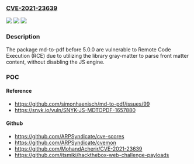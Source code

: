 ### [CVE-2021-23639](https://cve.mitre.org/cgi-bin/cvename.cgi?name=CVE-2021-23639)
![](https://img.shields.io/static/v1?label=Product&message=md-to-pdf&color=blue)
![](https://img.shields.io/static/v1?label=Version&message=%3C%205.0.0%20&color=brighgreen)
![](https://img.shields.io/static/v1?label=Vulnerability&message=Remote%20Code%20Execution%20(RCE)&color=brighgreen)

### Description

The package md-to-pdf before 5.0.0 are vulnerable to Remote Code Execution (RCE) due to utilizing the library gray-matter to parse front matter content, without disabling the JS engine.

### POC

#### Reference
- https://github.com/simonhaenisch/md-to-pdf/issues/99
- https://snyk.io/vuln/SNYK-JS-MDTOPDF-1657880

#### Github
- https://github.com/ARPSyndicate/cve-scores
- https://github.com/ARPSyndicate/cvemon
- https://github.com/MohandAcherir/CVE-2021-23639
- https://github.com/itsmiki/hackthebox-web-challenge-payloads

